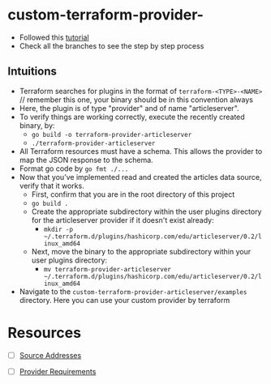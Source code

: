 # custom-terraform-provider-

- Followed this [tutorial](https://learn.hashicorp.com/tutorials/terraform/provider-setup?in=terraform/providers)
- Check all the branches to see the step by step process

## Intuitions

- Terraform searches for plugins in the format of `terraform-<TYPE>-<NAME>`  // remember this one, your binary should be in this convention always
- Here, the plugin is of type "provider" and of name "articleserver".
- To verify things are working correctly, execute the recently created binary, by:
    - `go build -o terraform-provider-articleserver`
    - `./terraform-provider-articleserver`
- All Terraform resources must have a schema. This allows the provider to map the JSON response to the schema.
- Format go code by `go fmt ./...`
- Now that you’ve implemented read and created the articles data source, verify that it works.
    - First, confirm that you are in the root directory of this project
    - `go build .`
    - Create the appropriate subdirectory within the user plugins directory for the articleserver provider if it doesn't exist already:
        - `mkdir -p ~/.terraform.d/plugins/hashicorp.com/edu/articleserver/0.2/linux_amd64`
    - Next, move the binary to the appropriate subdirectory within your user plugins directory:
        - `mv terraform-provider-articleserver ~/.terraform.d/plugins/hashicorp.com/edu/articleserver/0.2/linux_amd64`
- Navigate to the `custom-terraform-provider-articleserver/examples` directory. Here you can use your custom provider by terraform
         

# Resources

- [ ] [Source Addresses](https://www.terraform.io/docs/language/providers/requirements.html#source-addresses)
- [ ] [Provider Requirements](https://www.terraform.io/docs/language/providers/requirements.html)


     